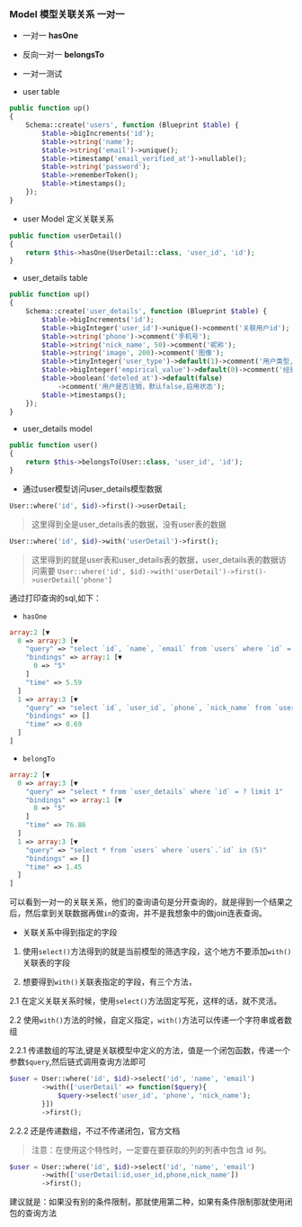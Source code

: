 ### Model 模型关联关系 一对一

* 一对一 **hasOne**

* 反向一对一 **belongsTo**

* 一对一测试

* user table

```php
public function up()
{
    Schema::create('users', function (Blueprint $table) {
        $table->bigIncrements('id');
        $table->string('name');
        $table->string('email')->unique();
        $table->timestamp('email_verified_at')->nullable();
        $table->string('password');
        $table->rememberToken();
        $table->timestamps();
    });
}
```

* user Model 定义关联关系

```php
public function userDetail()
{
    return $this->hasOne(UserDetail::class, 'user_id', 'id');
}
```

* user_details table

```php
public function up()
{
    Schema::create('user_details', function (Blueprint $table) {
        $table->bigIncrements('id');
        $table->bigInteger('user_id')->unique()->comment('关联用户id');
        $table->string('phone')->comment('手机号');
        $table->string('nick_name', 50)->comment('昵称');
        $table->string('image', 200)->comment('图像');
        $table->tinyInteger('user_type')->default(1)->comment('用户类型,默认1，普通用户');
        $table->bigInteger('empirical_value')->default(0)->comment('经验值，默认为0');
        $table->boolean('deteled_at')->default(false)
            ->comment('用户是否注销，默认false,启用状态');
        $table->timestamps();
    });
}
```

* user_details model

```php
public function user()
{
    return $this->belongsTo(User::class, 'user_id', 'id');
}
```

* 通过user模型访问user_details模型数据

```php
User::where('id', $id)->first()->userDetail;
```

> 这里得到全是user_details表的数据，没有user表的数据

```php
User::where('id', $id)->with('userDetail')->first();
```

> 这里得到的就是user表和user_details表的数据，user_details表的数据访问需要
`User::where('id', $id)->with('userDetail')->first()->userDetail['phone']`

通过打印查询的sql,如下：

* `hasOne`

```php
array:2 [▼
  0 => array:3 [▼
    "query" => "select `id`, `name`, `email` from `users` where `id` = ? limit 1"
    "bindings" => array:1 [▼
      0 => "5"
    ]
    "time" => 5.59
  ]
  1 => array:3 [▼
    "query" => "select `id`, `user_id`, `phone`, `nick_name` from `user_details` where `user_details`.`user_id` in (5)"
    "bindings" => []
    "time" => 0.69
  ]
]
```

* `belongTo`

```php
array:2 [▼
  0 => array:3 [▼
    "query" => "select * from `user_details` where `id` = ? limit 1"
    "bindings" => array:1 [▼
      0 => "5"
    ]
    "time" => 76.86
  ]
  1 => array:3 [▼
    "query" => "select * from `users` where `users`.`id` in (5)"
    "bindings" => []
    "time" => 1.45
  ]
]
```

可以看到一对一的关联关系，他们的查询语句是分开查询的，就是得到一个结果之后，然后拿到关联数据再做`in`的查询，并不是我想象中的做join连表查询。

* 关联关系中得到指定的字段

1. 使用`select()`方法得到的就是当前模型的筛选字段，这个地方不要添加`with()`关联表的字段

2. 想要得到`with()`关联表指定的字段，有三个方法，

2.1 在定义关联关系时候，使用`select()`方法固定写死，这样的话，就不灵活。

2.2 使用`with()`方法的时候，自定义指定，`with()`方法可以传递一个字符串或者数组

2.2.1 传递数组的写法,键是关联模型中定义的方法，值是一个闭包函数，传递一个参数`$query`,然后链式调用查询方法即可

```php
$user = User::where('id', $id)->select('id', 'name', 'email')
        ->with(['userDetail' => function($query){
            $query->select('user_id', 'phone', 'nick_name');
        }])
        ->first();
```

2.2.2 还是传递数组，不过不传递闭包，官方文档 
> 注意：在使用这个特性时，一定要在要获取的列的列表中包含 id 列。

```php
$user = User::where('id', $id)->select('id', 'name', 'email')
        ->with(['userDetail:id,user_id,phone,nick_name'])
        ->first();
```

建议就是：如果没有别的条件限制，那就使用第二种，如果有条件限制那就使用闭包的查询方法